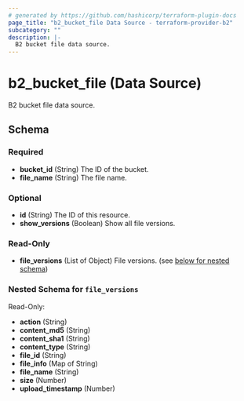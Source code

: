 ```yaml
---
# generated by https://github.com/hashicorp/terraform-plugin-docs
page_title: "b2_bucket_file Data Source - terraform-provider-b2"
subcategory: ""
description: |-
  B2 bucket file data source.
---
```


# b2_bucket_file (Data Source)

B2 bucket file data source.



<!-- schema generated by tfplugindocs -->
## Schema

### Required

- **bucket_id** (String) The ID of the bucket.
- **file_name** (String) The file name.

### Optional

- **id** (String) The ID of this resource.
- **show_versions** (Boolean) Show all file versions.

### Read-Only

- **file_versions** (List of Object) File versions. (see [below for nested schema](#nestedatt--file_versions))

<a id="nestedatt--file_versions"></a>
### Nested Schema for `file_versions`

Read-Only:

- **action** (String)
- **content_md5** (String)
- **content_sha1** (String)
- **content_type** (String)
- **file_id** (String)
- **file_info** (Map of String)
- **file_name** (String)
- **size** (Number)
- **upload_timestamp** (Number)


